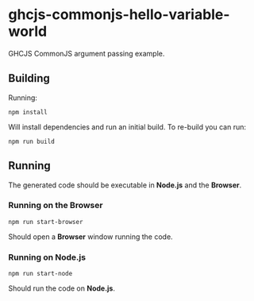 # ghcjs-commonjs-hello-variable-world
GHCJS CommonJS argument passing example.

## Building
Running:
```
npm install
```
Will install dependencies and run an initial build. To re-build you can run:
```
npm run build
```

## Running
The generated code should be executable in **Node.js** and the **Browser**.

### Running on the Browser
```
npm run start-browser
```

Should open a **Browser** window running the code.

### Running on Node.js
```
npm run start-node
```

Should run the code on **Node.js**.
